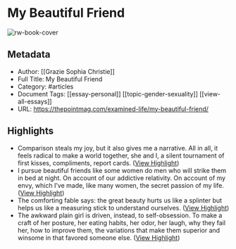 # My Beautiful Friend

![rw-book-cover](https://thepointmag.com/wp-content/uploads/2023/07/Christie_PrudenceFlint_web1.jpg)

## Metadata
- Author: [[Grazie Sophia Christie]]
- Full Title: My Beautiful Friend
- Category: #articles
- Document Tags: [[essay-personal]] [[topic-gender-sexuality]] [[view-all-essays]] 
- URL: https://thepointmag.com/examined-life/my-beautiful-friend/

## Highlights
- Comparison steals my joy, but it also gives me a narrative. All in all, it feels radical to make a world together, she and I, a silent tournament of first kisses, compliments, report cards. ([View Highlight](https://read.readwise.io/read/01h6e4ejmf9xzv2rxkas30rc69))
- I pursue beautiful friends like some women do men who will strike them in bed at night. On account of our addictive relativity. On account of my envy, which I’ve made, like many women, the secret passion of my life. ([View Highlight](https://read.readwise.io/read/01h6e4fndxjfxayy7195d70z0w))
- The comforting fable says: the great beauty hurts us like a splinter but helps us like a measuring stick to understand ourselves. ([View Highlight](https://read.readwise.io/read/01h6e57a1ecfbbr9p02cb1pr0b))
- The awkward plain girl is driven, instead, to self-obsession. To make a craft of her posture, her eating habits, her odor, her laugh, why they fail her, how to improve them, the variations that make them superior and winsome in that favored someone else. ([View Highlight](https://read.readwise.io/read/01h6e5fb33nepct80p6sbv7m02))
